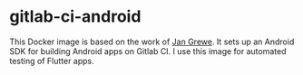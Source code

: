 # gitlab-ci-android

This Docker image is based on the work of [Jan Grewe](https://github.com/jangrewe/gitlab-ci-android). It sets up an Android SDK for building Android apps on Gitlab CI. I use this image for automated testing of Flutter apps.